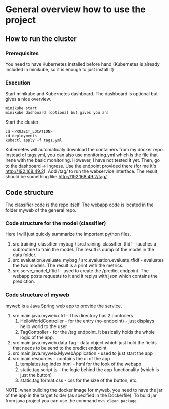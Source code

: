 # General overview how to use the project

## How to run the cluster
### Prerequisites
You need to have Kubernetes installed before hand (Kubernetes is already included in minikube, so it is enough to just install it)
### Execution
Start minikube and Kubernetes dashboard. The dashboard is optional but gives a nice overview.
```
minikube start
minikube dashboard (optional but gives you an)
```

Start the cluster
```
cd <PROJECT_LOCATION>
cd deployments
kubectl apply -f tags.yml
```

Kubernetes will automaticaly download the containers from my docker repo. Instead of tags.yml, you can also use monitoring.yml which is the file that Irene with the basic monitoring. However, I have not tested it yet. 
Then, go to the dashboard -> Ingress. Use the endpoint provided there (for me it's http://192.168.49.2). Add /tag/ to run the webservice interface. The result should be something like http://192.168.49.2/tag/

## Code structure
The classifier code is the repo itself. The webapp code is located in the folder myweb of the general repo.
### Code structure for the model (classifier)
Here I will just quickly summarize the important python files.
1. src.training_classifier_mybag / src.training_classifier_tfidf - lauches a subroutine to train the model. The resutl is dump of the model in the data folder.
2. src.evaluation.evaluate_mybag / src.evaluation.evaluate_tfidf - evaluates the two models. The result is a print with the metrics.
3. src.serve_model_tftidf - used to create the /predict endpoint. The webapp posts requests to it and it replys with json which contains the prediction.

### Code structure of myweb
myweb is a Java Spring web app to provide the service. 
1. src.main.java.myweb.ctrl - This directory has 2 controlers
    1. HelloWorldController - for the entry (no-endpoint) - just displays hello world to the user
    2. TagController - for the /tag endpoint. It basically holds the whole logic of the app.
2. src.main.java.myweb.data.Tag - data object which just hold the fields that needs to be send to the predict endpoint 
3. src.main.java.myweb.MywebApplication - used to just start the app
4. src.main.resources - contains the ui of the app
    1. templates.tag.index.html - html for the look of the webapp
    2. static.tag.script.js - the logic behind the app functionality (which is just the button)
    3. static.tag.format.css - css for the size of the button, etc.

NOTE: when building the docker image for myweb, you need to have the jar of the app in the target folder (as specified in the Dockerfile). To build jar from java project you can use the command ```mvn clean package```.  